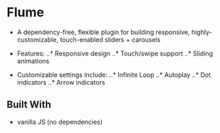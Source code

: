 # Flume

- A dependency-free, flexible plugin for building responsive, highly-customizable, touch-enabled sliders + carousels

- Features:
..* Responsive design
..* Touch/swipe support
..* Sliding animations

- Customizable settings include:
..* Infinite Loop
..* Autoplay
..* Dot indicators
..* Arrow indicators


## Built With

- vanilla JS (no dependencies)